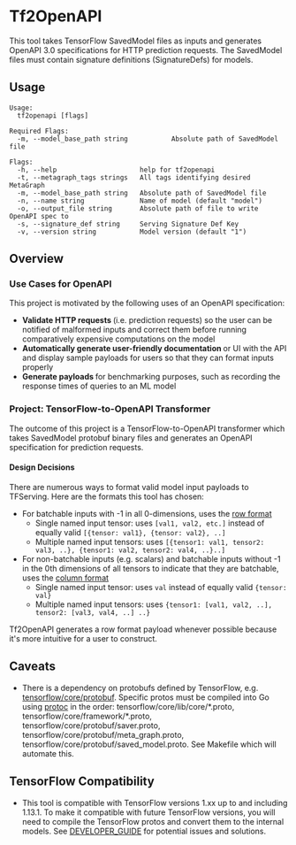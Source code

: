 # Tf2OpenAPI
This tool takes TensorFlow SavedModel files as inputs and generates OpenAPI 3.0 specifications for HTTP prediction requests. The SavedModel files must contain signature definitions (SignatureDefs) for models.

## Usage
```
Usage:
  tf2openapi [flags]

Required Flags:
  -m, --model_base_path string           Absolute path of SavedModel file

Flags:
  -h, --help                     help for tf2openapi
  -t, --metagraph_tags strings   All tags identifying desired MetaGraph
  -m, --model_base_path string   Absolute path of SavedModel file
  -n, --name string              Name of model (default "model")
  -o, --output_file string       Absolute path of file to write OpenAPI spec to
  -s, --signature_def string     Serving Signature Def Key
  -v, --version string           Model version (default "1")

```

## Overview
### Use Cases for OpenAPI
This project is motivated by the following uses of an OpenAPI specification:
* <b> Validate HTTP requests </b> (i.e. prediction requests) so the user can be notified of malformed inputs and correct them before running comparatively expensive computations on the model 
* <b> Automatically generate user-friendly documentation </b> or UI with the API and display sample payloads for users so that they can format inputs properly
* <b> Generate payloads </b> for benchmarking purposes, such as recording the response times of queries to an ML model

### Project: TensorFlow-to-OpenAPI Transformer
The outcome of this project is a TensorFlow-to-OpenAPI transformer which takes SavedModel protobuf binary files and generates an OpenAPI specification for prediction requests.

#### Design Decisions
There are numerous ways to format valid model input payloads to TFServing. Here are the formats this tool has chosen:
* For batchable inputs with -1 in all 0-dimensions, uses the [row format](https://www.tensorflow.org/tfx/serving/api_rest#specifying_input_tensors_in_row_format)
  * Single named input tensor: uses `[val1, val2, etc.]` instead of equally valid `[{tensor: val1}, {tensor: val2}, ..]`
  * Multiple named input tensors: uses `[{tensor1: val1, tensor2: val3, ..}, {tensor1: val2, tensor2: val4, ..}..]`
* For non-batchable inputs (e.g. scalars) and batchable inputs without -1 in the 0th dimensions of all tensors to indicate that they are batchable, uses the [column format](https://www.tensorflow.org/tfx/serving/api_rest#specifying_input_tensors_in_column_format)
  * Single named input tensor: uses `val` instead of equally valid `{tensor: val}`
  * Multiple named input tensors: uses `{tensor1: [val1, val2, ..], tensor2: [val3, val4, ..] ..}`

Tf2OpenAPI generates a row format payload whenever possible because it's more intuitive for a user to construct.

## Caveats
* There is a dependency on protobufs defined by TensorFlow, e.g. [tensorflow/core/protobuf](https://github.com/tensorflow/tensorflow/tree/master/tensorflow/core/protobuf). Specific protos must be compiled into Go using [protoc](https://github.com/golang/protobuf/tree/master/protoc-gen-go) in the order: tensorflow/core/lib/core/\*.proto, tensorflow/core/framework/\*.proto, tensorflow/core/protobuf/saver.proto, tensorflow/core/protobuf/meta_graph.proto, tensorflow/core/protobuf/saved_model.proto. See Makefile which will automate this.  

## TensorFlow Compatibility
* This tool is compatible with TensorFlow versions 1.xx up to and including 1.13.1. To make it compatible with future TensorFlow versions, you will need to compile the TensorFlow protos and convert them to the internal models. See [DEVELOPER_GUIDE](DEVELOPER_GUIDE.md) for potential issues and solutions.

